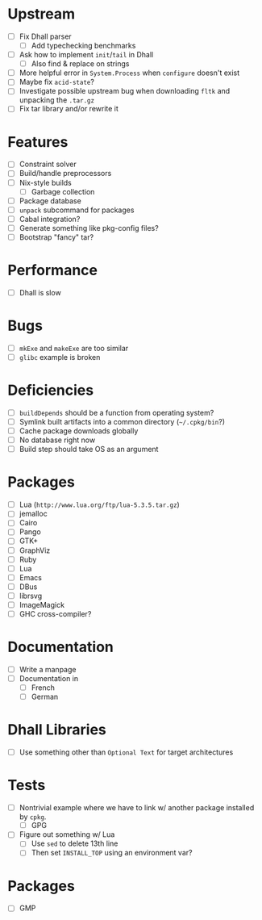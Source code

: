 # Upstream
- [ ] Fix Dhall parser
  - [ ] Add typechecking benchmarks
- [ ] Ask how to implement `init`/`tail` in Dhall
  - [ ] Also find & replace on strings
- [ ] More helpful error in `System.Process` when `configure` doesn't exist
- [ ] Maybe fix `acid-state`?
- [ ] Investigate possible upstream bug when downloading `fltk` and unpacking
  the `.tar.gz`
- [ ] Fix tar library and/or rewrite it
# Features
- [ ] Constraint solver
- [ ] Build/handle preprocessors
- [ ] Nix-style builds
  - [ ] Garbage collection
- [ ] Package database
- [ ] `unpack` subcommand for packages
- [ ] Cabal integration?
- [ ] Generate something like pkg-config files?
- [ ] Bootstrap "fancy" tar?
# Performance
- [ ] Dhall is slow
# Bugs
- [ ] `mkExe` and `makeExe` are too similar
- [ ] `glibc` example is broken
# Deficiencies
- [ ] `buildDepends` should be a function from operating system?
- [ ] Symlink built artifacts into a common directory (`~/.cpkg/bin`?)
- [ ] Cache package downloads globally
- [ ] No database right now
- [ ] Build step should take OS as an argument
# Packages
- [ ] Lua (`http://www.lua.org/ftp/lua-5.3.5.tar.gz`)
- [ ] jemalloc
- [ ] Cairo
- [ ] Pango
- [ ] GTK+
- [ ] GraphViz
- [ ] Ruby
- [ ] Lua
- [ ] Emacs
- [ ] DBus
- [ ] librsvg
- [ ] ImageMagick
- [ ] GHC cross-compiler?
# Documentation
- [ ] Write a manpage
- [ ] Documentation in
  - [ ] French
  - [ ] German
# Dhall Libraries
- [ ] Use something other than `Optional Text` for target architectures
# Tests
- [ ] Nontrivial example where we have to link w/ another package installed by
  `cpkg`.
  - [ ] GPG
- [ ] Figure out something w/ Lua
  - [ ] Use `sed` to delete 13th line
  - [ ] Then set `INSTALL_TOP` using an environment var?
# Packages
- [ ] GMP
